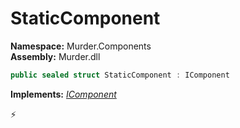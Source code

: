 # StaticComponent

**Namespace:** Murder.Components \
**Assembly:** Murder.dll

```csharp
public sealed struct StaticComponent : IComponent
```

**Implements:** _[IComponent](../../Bang/Components/IComponent.html)_



⚡